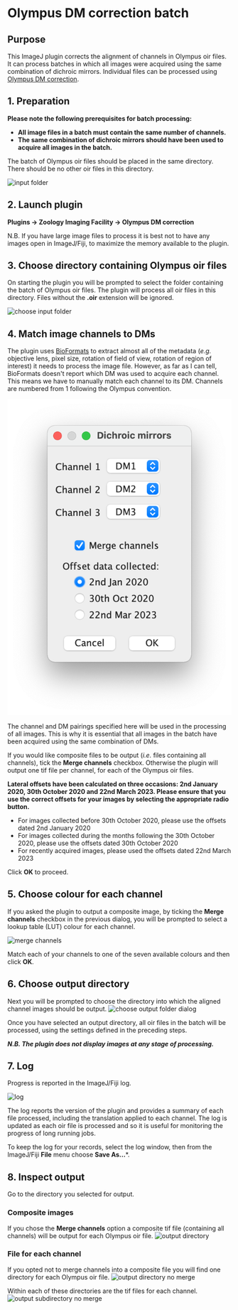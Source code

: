 # Olympus DM correction batch

## Purpose
This ImageJ plugin corrects the alignment of channels in Olympus oir files. It can process batches in which all images were acquired using the same combination of dichroic mirrors. Individual files can be processed using [Olympus DM correction](https://github.com/WaylandM/dichroic-mirror-offsets/blob/master/docs/single_file_plugin.md).

## 1. Preparation
**Please note the following prerequisites for batch processing:**

* **All image files in a batch must contain the same number of channels.**
* **The same combination of dichroic mirrors should have been used to acquire all images in the batch.**

The batch of Olympus oir files should be placed in the same directory. There should be no other oir files in this directory.

![input folder](img/batch_input_folder.png)

## 2. Launch plugin
**Plugins -> Zoology Imaging Facility -> Olympus DM correction**

N.B. If you have large image files to process it is best not to have any images open in ImageJ/Fiji, to maximize the memory available to the plugin.

## 3. Choose directory containing Olympus oir files
On starting the plugin you will be prompted to select the folder containing the batch of Olympus oir files. The plugin will process all oir files in this directory. Files without the **.oir** extension will be ignored.

![choose input folder](img/batch_choose_input_folder.png)

## 4. Match image channels to DMs
The plugin uses [BioFormats](https://www.openmicroscopy.org/bio-formats/) to extract almost all of the metadata (*e.g.* objective lens, pixel size, rotation of field of view, rotation of region of interest) it needs to process the image file. However, as far as I can tell, BioFormats doesn't report which DM was used to acquire each channel. This means we have to manually match each channel to its DM. Channels are numbered from 1 following the Olympus convention.

![match channel to DM dialog](img/match_channel_to_DM.png)

The channel and DM pairings specified here will be used in the processing of all images. This is why it is essential that all images in the batch have been acquired using the same combination of DMs.

If you would like composite files to be output (*i.e.* files containing all channels), tick the **Merge channels** checkbox. Otherwise the plugin will output one tif file per channel, for each of the Olympus oir files.

**Lateral offsets have been calculated on three occasions: 2nd January 2020, 30th October 2020 and 22nd March 2023. Please ensure that you use the correct offsets for your images by selecting the appropriate radio button.**

* For images collected before 30th October 2020, please use the offsets dated 2nd January 2020
* For images collected during the months following the 30th October 2020, please use the offsets dated 30th October 2020
* For recently acquired images, please used the offsets dated 22nd March 2023

Click **OK** to proceed.


## 5. Choose colour for each channel
If you asked the plugin to output a composite image, by ticking the **Merge channels** checkbox in the previous dialog, you will be prompted to select a lookup table (LUT) colour for each channel.

![merge channels](img/merge_channels.png)

Match each of your channels to one of the seven available colours and then click **OK**.

## 6. Choose output directory
Next you will be prompted to choose the directory into which the aligned channel images should be output.
![choose output folder dialog](img/choose_output_folder.png)

Once you have selected an output directory, all oir files in the batch will be processed, using the settings defined in the preceding steps.

***N.B. The plugin does not display images at any stage of processing.***


## 7. Log
Progress is reported in the ImageJ/Fiji log.

![log](img/batch_log.png)

The log reports the version of the plugin and provides a summary of each file processed, including the translation applied to each channel. The log is updated as each oir file is processed and so it is useful for monitoring the progress of long running jobs.

To keep the log for your records, select the log window, then from the ImageJ/Fiji **File** menu choose **Save As...***.



## 8. Inspect output
Go to the directory you selected for output.
### Composite images
If you chose the **Merge channels** option a composite tif file (containing all channels) will be output for each Olympus oir file.
![output directory](img/batch_output_directory.png)

### File for each channel
If you opted not to merge channels into a composite file you will find one directory for each Olympus oir file.
![output directory no merge](img/batch_output_directory_no_merge.png)

Within each of these directories are the tif files for each channel.
![output subdirectory no merge](img/batch_output_subdirectory_no_merge.png)

